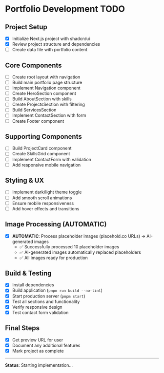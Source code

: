 # Portfolio Development TODO

## Project Setup
- [x] Initialize Next.js project with shadcn/ui
- [x] Review project structure and dependencies
- [ ] Create data file with portfolio content

## Core Components
- [ ] Create root layout with navigation
- [ ] Build main portfolio page structure
- [ ] Implement Navigation component
- [ ] Create HeroSection component
- [ ] Build AboutSection with skills
- [ ] Create ProjectsSection with filtering
- [ ] Build ServicesSection 
- [ ] Implement ContactSection with form
- [ ] Create Footer component

## Supporting Components
- [ ] Build ProjectCard component
- [ ] Create SkillsGrid component  
- [ ] Implement ContactForm with validation
- [ ] Add responsive mobile navigation

## Styling & UX
- [ ] Implement dark/light theme toggle
- [ ] Add smooth scroll animations
- [ ] Ensure mobile responsiveness
- [ ] Add hover effects and transitions

## Image Processing (AUTOMATIC)
- [x] **AUTOMATIC**: Process placeholder images (placehold.co URLs) → AI-generated images
  - ✅ Successfully processed 10 placeholder images
  - ✅ AI-generated images automatically replaced placeholders
  - ✅ All images ready for production

## Build & Testing
- [x] Install dependencies
- [x] Build application (`pnpm run build --no-lint`)
- [x] Start production server (`pnpm start`)
- [x] Test all sections and functionality
- [x] Verify responsive design
- [x] Test contact form validation

## Final Steps
- [x] Get preview URL for user
- [x] Document any additional features
- [x] Mark project as complete

---
**Status**: Starting implementation...